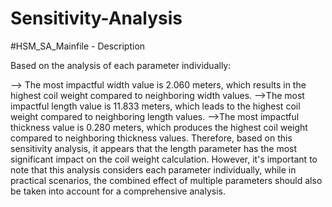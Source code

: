 # Sensitivity-Analysis
#HSM_SA_Mainfile - Description

Based on the analysis of each parameter individually:

--> The most impactful width value is 2.060 meters, which results in the highest coil weight compared to neighboring width values.
-->The most impactful length value is 11.833 meters, which leads to the highest coil weight compared to neighboring length values.
-->The most impactful thickness value is 0.280 meters, which produces the highest coil weight compared to neighboring thickness values.
Therefore, based on this sensitivity analysis, it appears that the length parameter has the most significant impact on the coil weight calculation. However, it's important to note that this analysis considers each parameter individually, while in practical scenarios, the combined effect of multiple parameters should also be taken into account for a comprehensive analysis.

